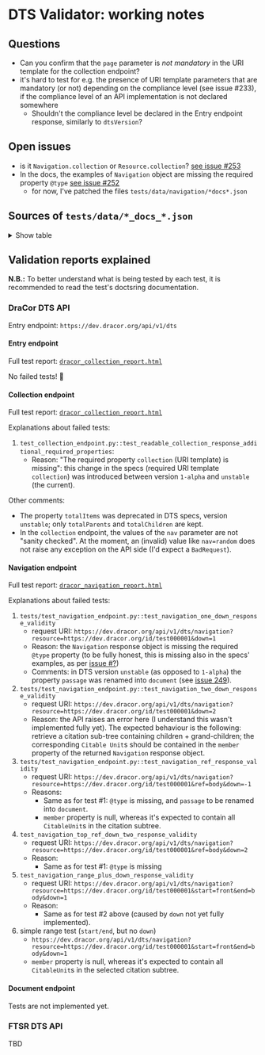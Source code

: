 # DTS Validator: working notes

## Questions

- Can you confirm that the `page` parameter is *not mandatory* in the URI template for the collection endpoint?
- it's hard to test for e.g. the presence of URI template parameters that are mandatory (or not) depending on the compliance level (see issue #233), if the compliance level of an API implementation is not declared somewhere
    - Shouldn't the compliance level be declared in the Entry endpoint response, similarly to `dtsVersion`?

## Open issues

- is it `Navigation.collection` or `Resource.collection`? [see issue #253](https://github.com/distributed-text-services/specifications/issues/253)
- In the docs, the examples of `Navigation` object are missing the required property  `@type` [see issue #252](https://github.com/distributed-text-services/specifications/issues/252)
    - for now, I've patched the files `tests/data/navigation/*docs*.json`


## Sources of `tests/data/*_docs_*.json`

<details>
<summary>Show table</summary>

| JSON file | DTS specs file| Lines in file |
|-----------|----------------------|---------|
| `entry_docs_response.json` | `specification/versions/unstable/README.md`| 176-186|
| `collection_docs_response_one.json` | `specification/versions/unstable/README.md` | 326-374 |
| `collection_docs_response_readable.json` | `specification/versions/unstable/README.md` | 473-521 |
| `collection_docs_response_root.json` | `specification/versions/unstable/README.md` | 267-313 |
| `navigation_docs_response_down_one.json` | `specification/versions/unstable/README.md` |894-973|
| `navigation_docs_response_down_two.json` | `specification/versions/unstable/README.md` | 993-1126|
| `navigation_docs_response_ref.json` | `specification/versions/unstable/README.md` |1146-1261|
| `navigation_docs_response_down_top_ref_down_two.json` | `specification/versions/unstable/README.md` |1283-1398|
| `navigation/navigation_docs_response_low_ref_down_one.json` | `specification/versions/unstable/README.md` |1418-1498|
| `navigation/navigation_docs_response_range_plus_down.json` | `specification/versions/unstable/README.md` |1519-1680|

</details>

## Validation reports explained

**N.B.:** To better understand what is being tested by each test, it is recommended to read the test's doctsring documentation.

### DraCor DTS API

Entry endpoint: `https://dev.dracor.org/api/v1/dts`

#### Entry endpoint

Full test report: [`dracor_collection_report.html`](https://htmlpreview.github.io/?https://github.com/mromanello/DTS-validator/blob/main/reports/dracor_entry_report.html)

No failed tests! 🎉

#### Collection endpoint

Full test report: [`dracor_collection_report.html`](https://htmlpreview.github.io/?https://github.com/mromanello/DTS-validator/blob/main/reports/dracor_collection_report.html)

Explanations about failed tests:
1. `test_collection_endpoint.py::test_readable_collection_response_additional_required_properties`: 
    - Reason: "The required property `collection` (URI template) is missing": this change in the specs (required URI template `collection`) was introduced between version `1-alpha` and `unstable` (the current). 

Other comments:
- The property `totalItems` was deprecated in DTS specs, version `unstable`; only `totalParents` and `totalChildren` are kept. 
- In the `collection` endpoint, the values of the `nav` parameter are not "sanity checked". At the moment, an (invalid) value like `nav=random` does not raise any exception on the API side (I'd expect a `BadRequest`).

#### Navigation endpoint

Full test report: [`dracor_navigation_report.html`](https://htmlpreview.github.io/?https://github.com/mromanello/DTS-validator/blob/main/reports/dracor_navigation_report.html)

Explanations about failed tests:

1. `tests/test_navigation_endpoint.py::test_navigation_one_down_response_validity`
    - request URI: `https://dev.dracor.org/api/v1/dts/navigation?resource=https://dev.dracor.org/id/test000001&down=1`
    - Reason: the `Navigation` response object is missing the required `@type` property (to be fully honest, this is missing also in the specs' examples, as per [issue #?]())
    - Comments: in DTS version `unstable` (as opposed to `1-alpha`) the property `passage` was renamed into `document` (see [issue 249](https://github.com/distributed-text-services/specifications/issues/249)).
2. `tests/test_navigation_endpoint.py::test_navigation_two_down_response_validity`
    - request URI: `https://dev.dracor.org/api/v1/dts/navigation?resource=https://dev.dracor.org/id/test000001&down=2`
    - Reason: the API raises an error here (I understand this wasn't implemented fully yet). The expected behaviour is the following: retrieve a citation sub-tree containing children + grand-children; the corresponding `Citable Unit`s should be contained in the `member` property of the returned `Navigation` response object.
3. `tests/test_navigation_endpoint.py::test_navigation_ref_response_validity`
    - request URI: `https://dev.dracor.org/api/v1/dts/navigation?resource=https://dev.dracor.org/id/test000001&ref=body&down=-1`
    - Reasons:
        - Same as for test #1: `@type` is missing, and `passage` to be renamed into `document`.
        - `member` property is null, whereas it's expected to contain all `CitableUnit`s in the citation subtree. 
4. `test_navigation_top_ref_down_two_response_validity`
    - request URI: `https://dev.dracor.org/api/v1/dts/navigation?resource=https://dev.dracor.org/id/test000001&ref=body&down=2`
    - Reason:
        - Same as for test #1: `@type` is missing
5. `test_navigation_range_plus_down_response_validity`
    - request URI: `https://dev.dracor.org/api/v1/dts/navigation?resource=https://dev.dracor.org/id/test000001&start=front&end=body&down=1`
    - Reason:
        - Same as for test #2 above (caused by `down` not yet fully implemented).
6. simple range test (`start/end`, but no `down`)
    - `https://dev.dracor.org/api/v1/dts/navigation?resource=https://dev.dracor.org/id/test000001&start=front&end=body&down=1`
    - `member` property is null, whereas it's expected to contain all `CitableUnit`s in the selected citation subtree. 

#### Document endpoint

Tests are not implemented yet.

### FTSR DTS API

TBD